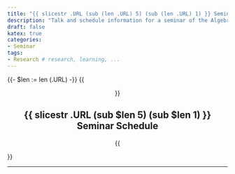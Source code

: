 ```yaml
---
title: "{{ slicestr .URL (sub (len .URL) 5) (sub (len .URL) 1) }} Seminar - AGNT @ UofSC"
description: "Talk and schedule information for a seminar of the Algebra, Geometry, and Number Theory group at the Univesity of South Carolina"
draft: false
katex: true
categories:
- Seminar 
tags:
- Research # research, learning, ... 
---
```

{{- $len := len (.URL) -}}
{{<center>}}
## {{ slicestr .URL (sub $len 5) (sub $len 1) }} Seminar Schedule
{{</center>}}

--------------

<!-- Seminar description and information goes here. Talk information will be populated below. -->